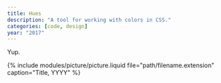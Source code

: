 ```yaml
---
title: Hues
description: "A tool for working with colors in CSS."
categories: [code, design]
year: "2017"
---
```


Yup.

{% include modules/picture/picture.liquid file="path/filename.extension" caption="Title, YYYY" %}
